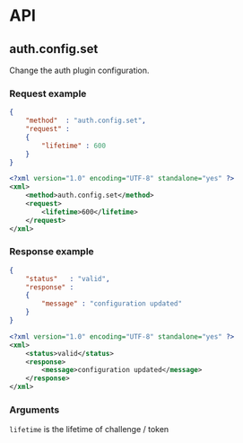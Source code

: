 # API

## auth.config.set

Change the auth plugin configuration.

### Request example

```json
{
	"method"  : "auth.config.set",
	"request" : 
	{
		"lifetime" : 600
	}
}
```

```xml
<?xml version="1.0" encoding="UTF-8" standalone="yes" ?>
<xml>
	<method>auth.config.set</method>
	<request>
		<lifetime>600</lifetime>
	</request>
</xml>
```

### Response example

```json
{
	"status"   : "valid",
	"response" : 
	{
		"message" : "configuration updated"
    }
}
```

```xml
<?xml version="1.0" encoding="UTF-8" standalone="yes" ?>
<xml>
	<status>valid</status>
	<response>
		<message>configuration updated</message>
	</response>
</xml>
```

### Arguments

`lifetime` is the lifetime of challenge / token
